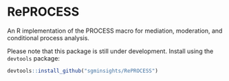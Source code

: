 # RePROCESS
An R implementation of the PROCESS macro for mediation, moderation, and conditional process analysis.

Please note that this package is still under development. Install using the ```devtools``` package:

```r
devtools::install_github("sgminsights/RePROCESS")
```
